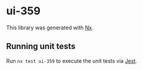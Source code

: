# ui-359

This library was generated with [Nx](https://nx.dev).

## Running unit tests

Run `nx test ui-359` to execute the unit tests via [Jest](https://jestjs.io).
